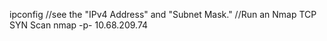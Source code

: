 ipconfig //see the "IPv4 Address" and "Subnet Mask."
//Run an Nmap TCP SYN Scan
nmap -p- 10.68.209.74
